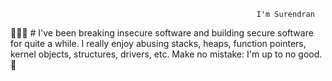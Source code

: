                                                                
                                                           I'm Surendran


🧑🏻‍💻 # I've been breaking insecure software and building secure software for quite a while. I really enjoy abusing stacks, heaps, function pointers, kernel objects, structures, drivers, etc. Make no mistake: I'm up to no good. 🧩

<!---
surendran7/surendran7 is a ✨ special ✨ repository because its `README.md` (this file) appears on your GitHub profile.
You can click the Preview link to take a look at your changes.
--->
